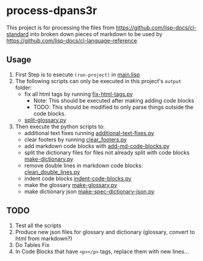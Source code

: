 # process-dpans3r

This project is for processing the files from <https://github.com/lisp-docs/cl-standard> into broken down pieces of markdown to be used by <https://github.com/lisp-docs/cl-language-reference>

## Usage

1. First Step is to esecute `(run-project)` in [main.lisp](/src/main.lisp)
2. The following scripts can only be executed in this project's `output` folder:
   - fix all html tags by running [fix-html-tags.py](/fix-html-tags.py)
     - Note: This should be executed after making adding code blocks
     - TODO: This should be modified to only parse things outside the code blocks.
   - [split-glossary.py](/split-glossary.py)
3. Then execute the python scripts to:
   - additional text fixes running [additional-text-fixes.py](/additional-text-fixes.py)
   - clear footers by running [clear_footers.py](/clear_footers.py)
   - add markdown code blocks with [add-md-code-blocks.py](/add-md-code-blocks.py)
   - split the dictionary files for files not already split with code blocks [make-dictionary.py](/make-dictionary.py)
   - remove double lines in markdown code blocks: [clean_double_lines.py](/clean_double_lines.py)
   - indent code blocks [indent-code-blocks.py](/indent-code-blocks.py)
   - make the glossary [make-glossary.py](/make-glossary.py)
   - make dictionary json [make-spec-dictionary-json.py](/make-spec-dictionary-json.py)

## TODO

1. Test all the scripts
2. Produce new json files for glossary and dictionary (glossary, convert to html from markdown?)
3. Do Tables Fix
4. In Code Blocks that have `<p></p>` tags, replace them with new lines...
